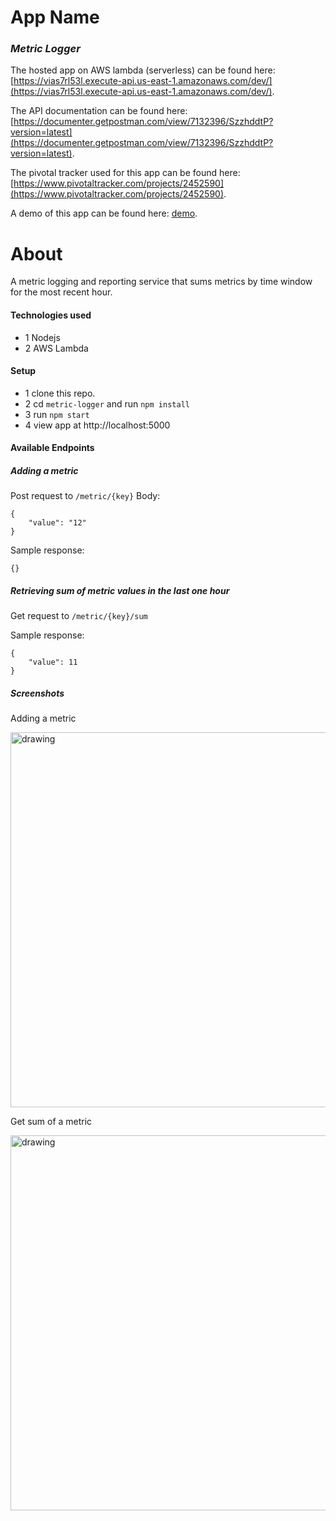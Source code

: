 # App Name
### _Metric Logger_

The hosted app on AWS lambda (serverless) can be found here: [https://vias7rl53l.execute-api.us-east-1.amazonaws.com/dev/](https://vias7rl53l.execute-api.us-east-1.amazonaws.com/dev/).

The API documentation can be found here: [https://documenter.getpostman.com/view/7132396/SzzhddtP?version=latest](https://documenter.getpostman.com/view/7132396/SzzhddtP?version=latest).

The pivotal tracker used for this app can be found here: [https://www.pivotaltracker.com/projects/2452590](https://www.pivotaltracker.com/projects/2452590).

A demo of this app can be found here: [demo](https://youtu.be/8mMrYv_DjYM).

# About
A metric logging and reporting service that sums metrics by time window for the most recent hour.

#### Technologies used
- 1 Nodejs
- 2 AWS Lambda

#### Setup
- 1 clone this repo.
- 2 cd `metric-logger` and run `npm install`
- 3 run `npm start`
- 4 view app at http://localhost:5000

#### Available Endpoints

##### Adding a metric
Post request to `/metric/{key}`
Body:
```
{
	"value": "12"
}
```
Sample response:
```
{}
```

##### Retrieving sum of metric values in the last one hour
Get request to `/metric/{key}/sum`

Sample response:
```
{
    "value": 11
}
```

##### Screenshots
Adding a metric

<img src="https://i.imgur.com/8au1RdE.png" alt="drawing" width="600" />

Get sum of a metric

<img src="https://i.imgur.com/eV3s1vB.png" alt="drawing" width="600" />
